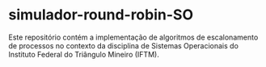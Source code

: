 # simulador-round-robin-SO
Este repositório contém a implementação de algoritmos de escalonamento de processos no contexto da disciplina de Sistemas Operacionais do Instituto Federal do Triângulo Mineiro (IFTM).
